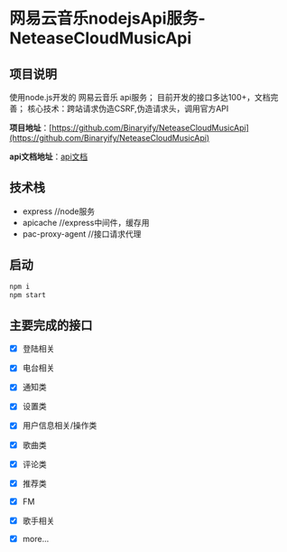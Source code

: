 # 网易云音乐nodejsApi服务-NeteaseCloudMusicApi

## 项目说明 
使用node.js开发的 网易云音乐 api服务；
目前开发的接口多达100+，文档完善；
核心技术：跨站请求伪造CSRF,伪造请求头，调用官方API

**项目地址**：[https://github.com/Binaryify/NeteaseCloudMusicApi](https://github.com/Binaryify/NeteaseCloudMusicApi)

**api文档地址**：[api文档](https://binaryify.github.io/NeteaseCloudMusicApi/#/?id=neteasecloudmusicapi)


## 技术栈
- express    //node服务
- apicache   //express中间件，缓存用
- pac-proxy-agent //接口请求代理


## 启动
```javascript
npm i
npm start
```

## 主要完成的接口
-[x] 登陆相关
-[x] 电台相关
-[x] 通知类
-[x] 设置类
-[x] 用户信息相关/操作类
-[x] 歌曲类
-[x] 评论类
-[x] 推荐类
-[x] FM
-[x] 歌手相关
-[x] more...


